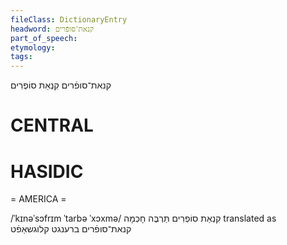 ```yaml
---
fileClass: DictionaryEntry
headword: קנאת־סופֿרים
part_of_speech: 
etymology: 
tags: 
---
```

קנאת־סופֿרים
קִנְאַת סוֹפְרִים

CENTRAL
========

HASIDIC
=======
= AMERICA = 

/ˈkɪnəˈsɔfrɪm ˈtarbə ˈxɔxmə/ קִנְאַת סוֹפְרִים תַּרְבֶּה חָכְמָה translated as קנאת־סופֿרים ברענגט קלוגשאַפֿט
